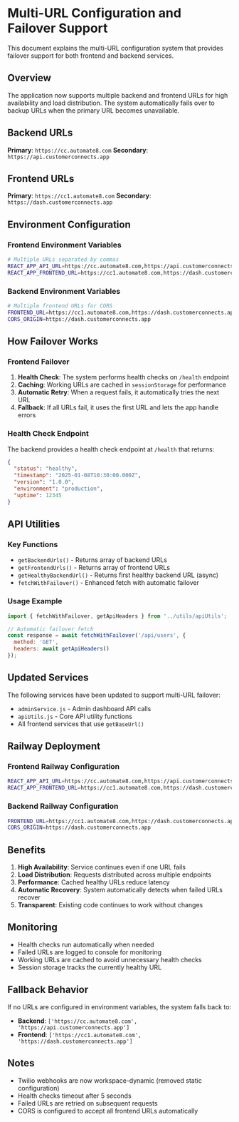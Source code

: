 # Multi-URL Configuration and Failover Support

This document explains the multi-URL configuration system that provides failover support for both frontend and backend services.

## Overview

The application now supports multiple backend and frontend URLs for high availability and load distribution. The system automatically fails over to backup URLs when the primary URL becomes unavailable.

## Backend URLs

**Primary**: `https://cc.automate8.com`
**Secondary**: `https://api.customerconnects.app`

## Frontend URLs

**Primary**: `https://cc1.automate8.com`
**Secondary**: `https://dash.customerconnects.app`

## Environment Configuration

### Frontend Environment Variables

```bash
# Multiple URLs separated by commas
REACT_APP_API_URL=https://cc.automate8.com,https://api.customerconnects.app
REACT_APP_FRONTEND_URL=https://cc1.automate8.com,https://dash.customerconnects.app
```

### Backend Environment Variables

```bash
# Multiple frontend URLs for CORS
FRONTEND_URL=https://cc1.automate8.com,https://dash.customerconnects.app
CORS_ORIGIN=https://dash.customerconnects.app
```

## How Failover Works

### Frontend Failover

1. **Health Check**: The system performs health checks on `/health` endpoint
2. **Caching**: Working URLs are cached in `sessionStorage` for performance
3. **Automatic Retry**: When a request fails, it automatically tries the next URL
4. **Fallback**: If all URLs fail, it uses the first URL and lets the app handle errors

### Health Check Endpoint

The backend provides a health check endpoint at `/health` that returns:

```json
{
  "status": "healthy",
  "timestamp": "2025-01-08T10:30:00.000Z",
  "version": "1.0.0",
  "environment": "production",
  "uptime": 12345
}
```

## API Utilities

### Key Functions

- `getBackendUrls()` - Returns array of backend URLs
- `getFrontendUrls()` - Returns array of frontend URLs
- `getHealthyBackendUrl()` - Returns first healthy backend URL (async)
- `fetchWithFailover()` - Enhanced fetch with automatic failover

### Usage Example

```javascript
import { fetchWithFailover, getApiHeaders } from '../utils/apiUtils';

// Automatic failover fetch
const response = await fetchWithFailover('/api/users', {
  method: 'GET',
  headers: await getApiHeaders()
});
```

## Updated Services

The following services have been updated to support multi-URL failover:

- `adminService.js` - Admin dashboard API calls
- `apiUtils.js` - Core API utility functions
- All frontend services that use `getBaseUrl()`

## Railway Deployment

### Frontend Railway Configuration

```bash
REACT_APP_API_URL=https://cc.automate8.com,https://api.customerconnects.app
REACT_APP_FRONTEND_URL=https://cc1.automate8.com,https://dash.customerconnects.app
```

### Backend Railway Configuration

```bash
FRONTEND_URL=https://cc1.automate8.com,https://dash.customerconnects.app
CORS_ORIGIN=https://dash.customerconnects.app
```

## Benefits

1. **High Availability**: Service continues even if one URL fails
2. **Load Distribution**: Requests distributed across multiple endpoints
3. **Performance**: Cached healthy URLs reduce latency
4. **Automatic Recovery**: System automatically detects when failed URLs recover
5. **Transparent**: Existing code continues to work without changes

## Monitoring

- Health checks run automatically when needed
- Failed URLs are logged to console for monitoring
- Working URLs are cached to avoid unnecessary health checks
- Session storage tracks the currently healthy URL

## Fallback Behavior

If no URLs are configured in environment variables, the system falls back to:

- **Backend**: `['https://cc.automate8.com', 'https://api.customerconnects.app']`
- **Frontend**: `['https://cc1.automate8.com', 'https://dash.customerconnects.app']`

## Notes

- Twilio webhooks are now workspace-dynamic (removed static configuration)
- Health checks timeout after 5 seconds
- Failed URLs are retried on subsequent requests
- CORS is configured to accept all frontend URLs automatically 